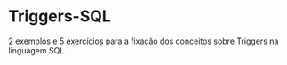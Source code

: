# Triggers-SQL
2 exemplos e 5 exercícios para a fixação dos conceitos sobre Triggers na linguagem SQL.
